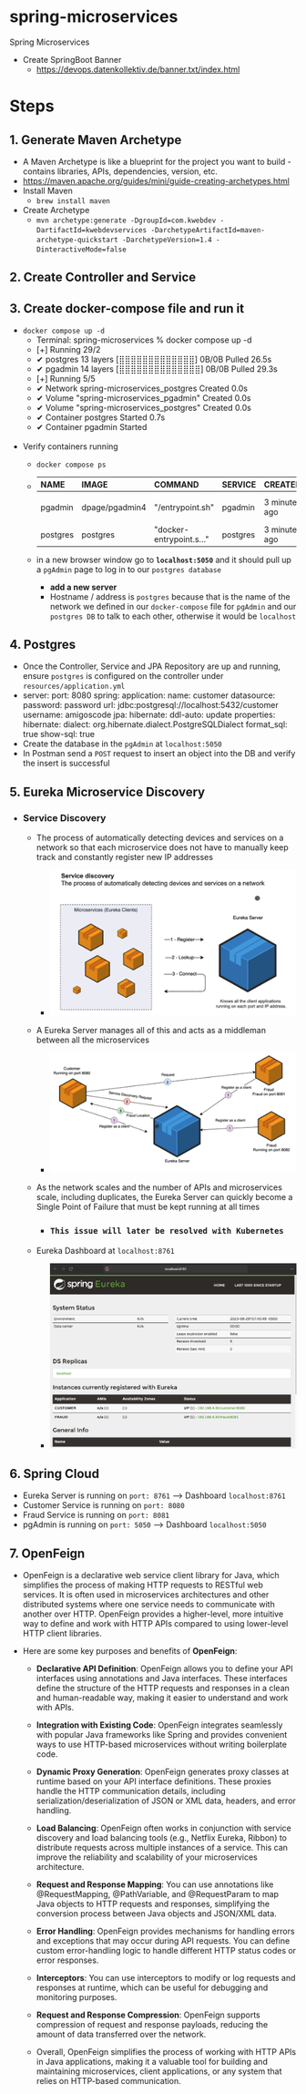 # spring-microservices
Spring Microservices

- Create SpringBoot Banner
  - https://devops.datenkollektiv.de/banner.txt/index.html

# Steps

## 1. Generate Maven Archetype
- A Maven Archetype is like a blueprint for the project you want to build - contains libraries, APIs, dependencies, version, etc.
- https://maven.apache.org/guides/mini/guide-creating-archetypes.html
- Install Maven
  - `brew install maven`
- Create Archetype
  - `mvn archetype:generate -DgroupId=com.kwebdev -DartifactId=kwebdevservices -DarchetypeArtifactId=maven-archetype-quickstart -DarchetypeVersion=1.4 -DinteractiveMode=false`

## 2. Create Controller and Service

## 3. Create docker-compose file and run it
  - `docker compose up -d`
    - Terminal: spring-microservices % docker compose up -d
    -  [+] Running 29/2
    -  ✔ postgres 13 layers [⣿⣿⣿⣿⣿⣿⣿⣿⣿⣿⣿⣿⣿]      0B/0B      Pulled                                                                                                                                            26.5s
    -  ✔ pgadmin 14 layers [⣿⣿⣿⣿⣿⣿⣿⣿⣿⣿⣿⣿⣿⣿]      0B/0B      Pulled                                                                                                                                            29.3s
    -  [+] Running 5/5
    -  ✔ Network spring-microservices_postgres   Created                                                                                                                                                       0.0s
    -  ✔ Volume "spring-microservices_pgadmin"   Created                                                                                                                                                       0.0s
    -  ✔ Volume "spring-microservices_postgres"  Created                                                                                                                                                       0.0s
    -  ✔ Container postgres                      Started                                                                                                                                                       0.7s
    -  ✔ Container pgadmin                       Started  
    <br>
  - Verify containers running
    - `docker compose ps`
  
    - | NAME | IMAGE    |           COMMAND         |         SERVICE       |      CREATED      |       STATUS         |     PORTS |
      | ----- | ----- | ----- | -----| ----- | ----- | ----- |
      | pgadmin      |       dpage/pgadmin4  |    "/entrypoint.sh"      |   pgadmin     |        3 minutes ago   |    Up 3 minutes   |     443/tcp, 0.0.0.0:5050->80/tcp |
      | postgres     |       postgres       |     "docker-entrypoint.s…" |  postgres      |      3 minutes ago   |    Up 3 minutes   |     0.0.0.0:5432->5432/tcp |
    
    - in a new browser window go to **`localhost:5050`** and it should pull up a `pgAdmin` page to log in to our `postgres database`
        - **add a new server**
        - Hostname / address is `postgres` because that is the name of the network we defined in our `docker-compose` file for `pgAdmin` and our `postgres DB` to talk to each other, otherwise it would be `localhost`

## 4. Postgres
  - Once the Controller, Service and JPA Repository are up and running, ensure `postgres` is configured on the controller under `resources/application.yml`
  - server:
    port: 8080
    spring:
    application:
    name: customer
    datasource:
    password: password
    url: jdbc:postgresql://localhost:5432/customer
    username: amigoscode
    jpa:
    hibernate:
    ddl-auto: update
    properties:
    hibernate:
    dialect: org.hibernate.dialect.PostgreSQLDialect
    format_sql: true
    show-sql: true 
  - Create the database in the `pgAdmin` at `localhost:5050`
  - In Postman send a `POST` request to insert an object into the DB and verify the insert is successful



## 5. Eureka Microservice Discovery
- ### Service Discovery
  - The process of automatically detecting devices and services on a network so that each microservice does not have to manually keep track and constantly register new IP addresses
      - ![eureka-service-discovery](https://raw.githubusercontent.com/kawgh1/spring-microservices/main/images/eureka-microservice-discovery.png)
  - A Eureka Server manages all of this and acts as a middleman between all the microservices
      - ![eureka-service-discovery-example](https://raw.githubusercontent.com/kawgh1/spring-microservices/main/images/eureka-service-discovery-example.png)

  - As the network scales and the number of APIs and microservices scale, including duplicates, the Eureka Server can quickly become a Single Point of Failure that must be kept running at all times
    - ### `This issue will later be resolved with Kubernetes`
  - Eureka Dashboard at `localhost:8761`
      - ![eureka-service-discovery-example](https://raw.githubusercontent.com/kawgh1/spring-microservices/main/images/eureka-dashboard.png)

## 6. Spring Cloud
- Eureka Server is running on `port: 8761` --> Dashboard `localhost:8761`
- Customer Service is running on `port: 8080`
- Fraud Service is running on `port: 8081`
- pgAdmin is running on `port: 5050` --> Dashboard `localhost:5050`

## 7. OpenFeign
 - OpenFeign is a declarative web service client library for Java, which simplifies the process of making HTTP requests to RESTful web services. It is often used in microservices architectures and other distributed systems where one service needs to communicate with another over HTTP. OpenFeign provides a higher-level, more intuitive way to define and work with HTTP APIs compared to using lower-level HTTP client libraries.

- Here are some key purposes and benefits of **OpenFeign**:

  - **Declarative API Definition**: OpenFeign allows you to define your API interfaces using annotations and Java interfaces. These interfaces define the structure of the HTTP requests and responses in a clean and human-readable way, making it easier to understand and work with APIs.

  - **Integration with Existing Code**: OpenFeign integrates seamlessly with popular Java frameworks like Spring and provides convenient ways to use HTTP-based microservices without writing boilerplate code.

  - **Dynamic Proxy Generation**: OpenFeign generates proxy classes at runtime based on your API interface definitions. These proxies handle the HTTP communication details, including serialization/deserialization of JSON or XML data, headers, and error handling.

  - **Load Balancing**: OpenFeign often works in conjunction with service discovery and load balancing tools (e.g., Netflix Eureka, Ribbon) to distribute requests across multiple instances of a service. This can improve the reliability and scalability of your microservices architecture.

  - **Request and Response Mapping**: You can use annotations like @RequestMapping, @PathVariable, and @RequestParam to map Java objects to HTTP requests and responses, simplifying the conversion process between Java objects and JSON/XML data.

  - **Error Handling**: OpenFeign provides mechanisms for handling errors and exceptions that may occur during API requests. You can define custom error-handling logic to handle different HTTP status codes or error responses.

  - **Interceptors**: You can use interceptors to modify or log requests and responses at runtime, which can be useful for debugging and monitoring purposes.

  - **Request and Response Compression**: OpenFeign supports compression of request and response payloads, reducing the amount of data transferred over the network.

  - Overall, OpenFeign simplifies the process of working with HTTP APIs in Java applications, making it a valuable tool for building and maintaining microservices, client applications, or any system that relies on HTTP-based communication.